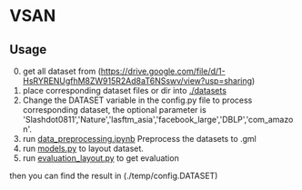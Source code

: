 # VSAN

## Usage
0. get all dataset from (https://drive.google.com/file/d/1-HsRYRENUgfhM8ZW915R2Ad8aT6NSswv/view?usp=sharing)
1. place corresponding dataset files or dir into [./datasets](./datasets)
2. Change the DATASET variable in the config.py file to process corresponding dataset, the optional parameter is 'Slashdot0811','Nature','lasftm_asia','facebook_large','DBLP','com_amazon'.
3. run [data_preprocessing.ipynb](./src/data_preprocessing.ipynb) Preprocess the datasets to .gml
4. run [models.py](./src/models.py) to layout dataset.
5. run [evaluation_layout.py](./src/evaluation_layout.py) to get evaluation

then you can find the result in (./temp/config.DATASET)
